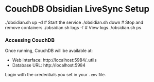 # CouchDB Obsidian LiveSync Setup

./obsidian.sh up -d # Start the service
./obsidian.sh down # Stop and remove containers
./obsidian.sh logs -f # View logs
./obsidian.sh ps

### Accessing CouchDB

Once running, CouchDB will be available at:

- Web interface: http://localhost:5984/\_utils
- Database URL: http://localhost:5984

Login with the credentials you set in your `.env` file.
